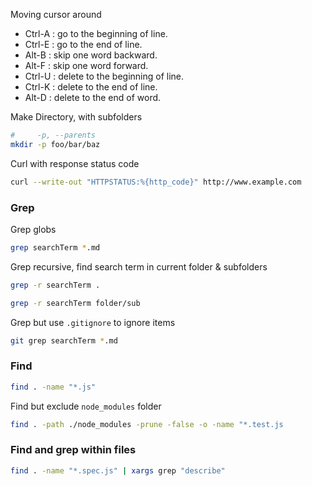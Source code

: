 
Moving cursor around

* Ctrl-A : go to the beginning of line.
* Ctrl-E : go to the end of line.
* Alt-B : skip one word backward.
* Alt-F : skip one word forward.
* Ctrl-U : delete to the beginning of line.
* Ctrl-K : delete to the end of line.
* Alt-D : delete to the end of word.

Make Directory, with subfolders
```bash
#     -p, --parents
mkdir -p foo/bar/baz
```


Curl with response status code
``` bash
curl --write-out "HTTPSTATUS:%{http_code}" http://www.example.com
```
### Grep
Grep globs
```bash
grep searchTerm *.md
```

Grep recursive, find search term in current folder & subfolders
```bash
grep -r searchTerm .
```

```bash
grep -r searchTerm folder/sub
```

Grep but use `.gitignore` to ignore items
```bash
git grep searchTerm *.md
```

### Find

```bash
find . -name "*.js"
```

Find but exclude `node_modules` folder
```bash
find . -path ./node_modules -prune -false -o -name "*.test.js
```

### Find and grep within files

```bash
find . -name "*.spec.js" | xargs grep "describe"
```

